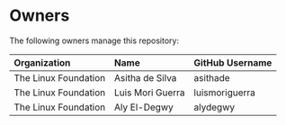 # Owners

The following owners manage this repository:

| Organization         | Name             | GitHub Username |
|:---------------------|:-----------------|:----------------|
| The Linux Foundation | Asitha de Silva  | asithade        |
| The Linux Foundation | Luis Mori Guerra | luismoriguerra  |
| The Linux Foundation | Aly El-Degwy     | alydegwy        |
